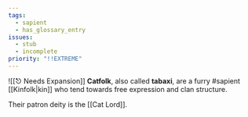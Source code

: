 ```yaml
---
tags:
  - sapient
  - has_glossary_entry
issues:
  - stub
  - incomplete
priority: "!!EXTREME"
---
```

![[⎋ Needs Expansion]]
**Catfolk**, also called **tabaxi**, are a furry #sapient [[Kinfolk|kin]] who tend towards free expression and clan structure.

Their patron deity is the [[Cat Lord]].